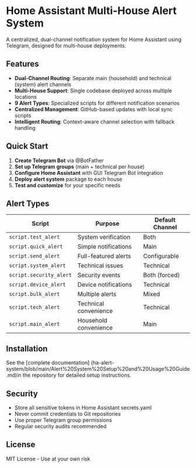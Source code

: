 # Home Assistant Multi-House Alert System

A centralized, dual-channel notification system for Home Assistant using Telegram, designed for multi-house deployments.

## Features

- **Dual-Channel Routing**: Separate main (household) and technical (system) alert channels
- **Multi-House Support**: Single codebase deployed across multiple locations
- **9 Alert Types**: Specialized scripts for different notification scenarios
- **Centralized Management**: GitHub-based updates with local sync scripts
- **Intelligent Routing**: Context-aware channel selection with fallback handling

## Quick Start

1. **Create Telegram Bot** via @BotFather
2. **Set up Telegram groups** (main + technical per house)
3. **Configure Home Assistant** with GUI Telegram Bot integration
4. **Deploy alert system** package to each house
5. **Test and customize** for your specific needs

## Alert Types

| Script | Purpose | Default Channel |
|--------|---------|----------------|
| `script.test_alert` | System verification | Both |
| `script.quick_alert` | Simple notifications | Main |
| `script.send_alert` | Full-featured alerts | Configurable |
| `script.system_alert` | Technical issues | Technical |
| `script.security_alert` | Security events | Both (forced) |
| `script.device_alert` | Device notifications | Technical |
| `script.bulk_alert` | Multiple alerts | Mixed |
| `script.tech_alert` | Technical convenience | Technical |
| `script.main_alert` | Household convenience | Main |

## Installation

See the [complete documentation] (ha-alert-system/blob/main/Alert%20System%20Setup%20and%20Usage%20Guide.md)in the repository for detailed setup instructions.

## Security

- Store all sensitive tokens in Home Assistant secrets.yaml
- Never commit credentials to Git repositories
- Use proper Telegram group permissions
- Regular security audits recommended

## License

MIT License - Use at your own risk
